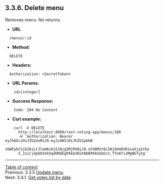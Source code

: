 **3.3.6. Delete menu**
----
Removes menu. No returns.
* **URL** 
```
  /menus/:id
```
* **Method:**
```
  DELETE
```
 
* **Headers:**
```
  Authorization: <SecretToken>
```
* **URL Params:**
```
    id=[integer]
```
* **Success Response:**
```
    Code: 204 No Content
``` 
* **Curl example:**
```
    curl -X DELETE 
      http://localhost:8080/rest-voting-app/menus/100 
      -H 'Authorization: Bearer eyJhbGciOiJIUzUxMiJ9.eyJzdWIiOiJhZG1pbkB
      nbWFpbC5jb20iLCJleHAiOjE1Njg5MjM1NjJ9.xFd8M2t6L50jbO46VR1oaXjq1CKa
      5_2ziCjdp6DSXkhqdOMdEgPAkb3RotB6BPKASUbGrn_fYo07i1MgNEfytg'
```
----
[Table of context](api.md) \
Previous: 3.3.5 [Update menu](3_3_5.md) \
Next: 3.4.1. [Get votes list by date](3_4_1.md)